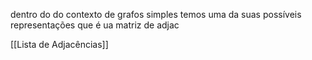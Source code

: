 dentro do do contexto de grafos simples temos uma da suas possíveis representações que é ua matriz de adjac 

[[Lista de Adjacências]]